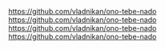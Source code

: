 https://github.com/vladnikan/ono-tebe-nado
https://github.com/vladnikan/ono-tebe-nado
https://github.com/vladnikan/ono-tebe-nado
https://github.com/vladnikan/ono-tebe-nado